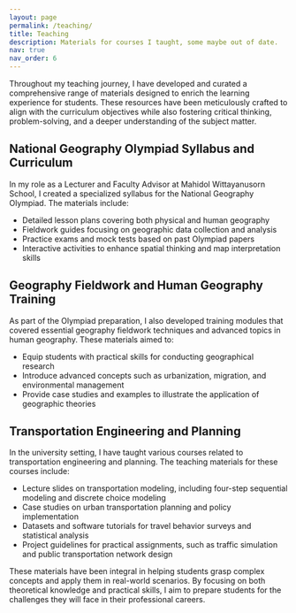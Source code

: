 ```yaml
---
layout: page
permalink: /teaching/
title: Teaching
description: Materials for courses I taught, some maybe out of date.
nav: true
nav_order: 6
---
```


Throughout my teaching journey, I have developed and curated a comprehensive range of materials designed to enrich the learning experience for students. These resources have been meticulously crafted to align with the curriculum objectives while also fostering critical thinking, problem-solving, and a deeper understanding of the subject matter.

## National Geography Olympiad Syllabus and Curriculum
In my role as a Lecturer and Faculty Advisor at Mahidol Wittayanusorn School, I created a specialized syllabus for the National Geography Olympiad. The materials include:

<ul> <li>Detailed lesson plans covering both physical and human geography</li> <li>Fieldwork guides focusing on geographic data collection and analysis</li> <li>Practice exams and mock tests based on past Olympiad papers</li> <li>Interactive activities to enhance spatial thinking and map interpretation skills</li> </ul>

## Geography Fieldwork and Human Geography Training
As part of the Olympiad preparation, I also developed training modules that covered essential geography fieldwork techniques and advanced topics in human geography. These materials aimed to:

<ul> <li>Equip students with practical skills for conducting geographical research</li> <li>Introduce advanced concepts such as urbanization, migration, and environmental management</li> <li>Provide case studies and examples to illustrate the application of geographic theories</li> </ul>

## Transportation Engineering and Planning
In the university setting, I have taught various courses related to transportation engineering and planning. The teaching materials for these courses include:

<ul> <li>Lecture slides on transportation modeling, including four-step sequential modeling and discrete choice modeling</li> <li>Case studies on urban transportation planning and policy implementation</li> <li>Datasets and software tutorials for travel behavior surveys and statistical analysis</li> <li>Project guidelines for practical assignments, such as traffic simulation and public transportation network design</li> </ul>
These materials have been integral in helping students grasp complex concepts and apply them in real-world scenarios. By focusing on both theoretical knowledge and practical skills, I aim to prepare students for the challenges they will face in their professional careers.

